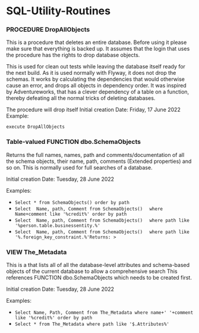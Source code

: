 # SQL-Utility-Routines

### PROCEDURE DropAllObjects

This is a procedure that deletes an entire database. Before using it please make sure that everything is backed up. It assumes that the login that uses the procedure has the rights to drop database objects. 

This is used for clean out tests while leaving the database itself ready for the next build. As it is used normally with Flyway, it does not drop the schemas. It works by calculating the dependencies that would otherwise cause an error, and drops all objects in dependency order. It was inspired by Adventureworks, that has a clever dependency of a table on a function, thereby defeating all the normal tricks of deleting databases.

The procedure will drop itself 
Initial creation Date: Friday, 17 June 2022
Example:

`execute DropAllObjects`

### Table-valued FUNCTION dbo.SchemaObjects

Returns the full names, names, path and comments/documentation of all the schema objects, their name, path, comments (Extended properties) and so on.  This is normally used for full searches of a database.

Initial creation Date: Tuesday, 28 June 2022

Examples:

   - `Select * from SchemaObjects() order by path`
   - `Select  Name, path, Comment from SchemaObjects() `
     ` where Name+comment like '%credit%' order by path`
   - `Select  Name, path, Comment from SchemaObjects() `
     ` where path like '%person.table.businessentity.%'`
   - `Select  Name, path, Comment from SchemaObjects() `
  ` where path like '%.foreign_key_constraint.%'Returns: >`

### VIEW The_Metadata

 This is a that lists all of all the database-level attributes and schema-based objects  of the current database to allow a comprehensive search This references FUNCTION dbo.SchemaObjects which needs to be created first.

Initial creation Date: Tuesday, 28 June 2022

Examples:

- `Select Name, Path, Comment from The_Metadata where name+' '+comment like '%credit%' order by path`
- `Select * from The_Metadata where path like '$.Attributes%'` 
